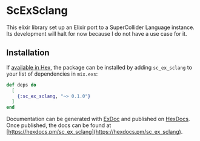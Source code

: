 # ScExSclang

This elixir library set up an Elixir port to a SuperCollider Language instance. Its development will halt for now because I do not have a use case for it.

## Installation

If [available in Hex](https://hex.pm/docs/publish), the package can be installed
by adding `sc_ex_sclang` to your list of dependencies in `mix.exs`:

```elixir
def deps do
  [
    {:sc_ex_sclang, "~> 0.1.0"}
  ]
end
```

Documentation can be generated with [ExDoc](https://github.com/elixir-lang/ex_doc)
and published on [HexDocs](https://hexdocs.pm). Once published, the docs can
be found at [https://hexdocs.pm/sc_ex_sclang](https://hexdocs.pm/sc_ex_sclang).

